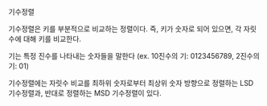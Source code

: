 기수정렬

기수정렬은 키를 부분적으로 비교하는 정렬이다. 
즉, 키가 숫자로 되어 있으면, 각 자릿수에 대해 키를 비교한다.

기는 특정 진수를 나타내는 숫자들을 말한다
(ex. 10진수의 기: 0123456789, 2진수의 기: 01)

기수정렬에는 자릿수 비교를 최하위 숫자로부터 최상위 숫자 방향으로 정렬하는 LSD 기수정렬과, 반대로 정렬하는 MSD 기수정렬이 있다.
